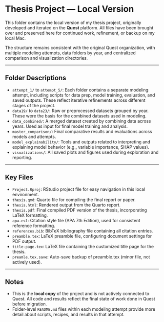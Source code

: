 # Thesis Project — Local Version

This folder contains the local version of my thesis project, originally developed and iterated on the **Quest** platform. All files have been brought over and preserved here for continued work, refinement, or backup on my local Mac.

The structure remains consistent with the original Quest organization, with multiple modeling attempts, data folders by year, and centralized comparison and visualization directories.

---

## Folder Descriptions

- `attempt_1/` to `attempt_5/`: Each folder contains a separate modeling attempt, including scripts for data prep, model training, evaluation, and saved outputs. These reflect iterative refinements across different stages of the project.
- `data19/` to `data23/`: Raw or preprocessed datasets grouped by year. These were the basis for the combined datasets used in modeling.
- `data_combined/`: A merged dataset created by combining data across years. Used as input for final model training and analysis.
- `master_comparison/`: Final comparative results and evaluations across models and attempts.
- `model_explainability/`: Tools and outputs related to interpreting and explaining model behavior (e.g., variable importance, SHAP values).
- `visualizations/`: All saved plots and figures used during exploration and reporting.

---

## Key Files

- `Project.Rproj`: RStudio project file for easy navigation in this local environment.
- `thesis.qmd`: Quarto file for compiling the final report or paper.
- `thesis.html`: Rendered output from the Quarto report.
- `thesis.pdf`: Final compiled PDF version of the thesis, incorporating LaTeX formatting.
- `apa.csl`: Citation style file (APA 7th Edition), used for consistent reference formatting.
- `references.bib`: BibTeX bibliography file containing all citation entries.
- `preamble.tex`: LaTeX preamble file, configuring document settings for PDF output.
- `title-page.tex`: LaTeX file containing the customized title page for the thesis.
- `preamle.tex.save`: Auto-save backup of preamble.tex (minor file, not actively used).

---

## Notes

- This is the **local copy** of the project and is not actively connected to Quest. All code and results reflect the final state of work done in Quest before migration.
- Folder-level `README.md` files within each modeling attempt provide more detail about scripts, recipes, and results in that attempt.

